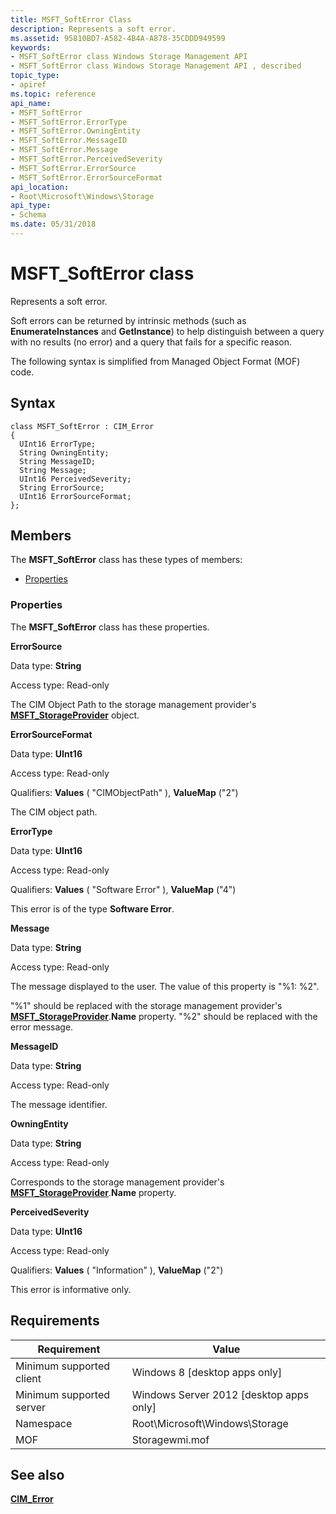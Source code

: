 ```yaml
---
title: MSFT_SoftError Class
description: Represents a soft error.
ms.assetid: 95810BD7-A582-4B4A-A878-35CDDD949599
keywords:
- MSFT_SoftError class Windows Storage Management API
- MSFT_SoftError class Windows Storage Management API , described
topic_type:
- apiref
ms.topic: reference
api_name:
- MSFT_SoftError
- MSFT_SoftError.ErrorType
- MSFT_SoftError.OwningEntity
- MSFT_SoftError.MessageID
- MSFT_SoftError.Message
- MSFT_SoftError.PerceivedSeverity
- MSFT_SoftError.ErrorSource
- MSFT_SoftError.ErrorSourceFormat
api_location:
- Root\Microsoft\Windows\Storage
api_type:
- Schema
ms.date: 05/31/2018
---
```


# MSFT\_SoftError class

Represents a soft error.

Soft errors can be returned by intrinsic methods (such as **EnumerateInstances** and **GetInstance**) to help distinguish between a query with no results (no error) and a query that fails for a specific reason.

The following syntax is simplified from Managed Object Format (MOF) code.

## Syntax

``` syntax
class MSFT_SoftError : CIM_Error
{
  UInt16 ErrorType;
  String OwningEntity;
  String MessageID;
  String Message;
  UInt16 PerceivedSeverity;
  String ErrorSource;
  UInt16 ErrorSourceFormat;
};
```

## Members

The **MSFT\_SoftError** class has these types of members:

-   [Properties](#properties)

### Properties

The **MSFT\_SoftError** class has these properties.

 

**ErrorSource**
   

Data type: **String**
 

Access type: Read-only
 

The CIM Object Path to the storage management provider's [**MSFT\_StorageProvider**](msft-storageprovider.md) object.

 

**ErrorSourceFormat**
   

Data type: **UInt16**
 

Access type: Read-only
 

Qualifiers: **Values** ( "CIMObjectPath" ), **ValueMap** ("2")
 

The CIM object path.

 

**ErrorType**
   

Data type: **UInt16**
 

Access type: Read-only
 

Qualifiers: **Values** ( "Software Error" ), **ValueMap** ("4")
 

This error is of the type **Software Error**.

 

**Message**
   

Data type: **String**
 

Access type: Read-only
 

The message displayed to the user. The value of this property is "%1: %2".

"%1" should be replaced with the storage management provider's [**MSFT\_StorageProvider**](msft-storageprovider.md).**Name** property. "%2" should be replaced with the error message.

 

**MessageID**
   

Data type: **String**
 

Access type: Read-only
 

The message identifier.

 

**OwningEntity**
   

Data type: **String**
 

Access type: Read-only
 

Corresponds to the storage management provider's [**MSFT\_StorageProvider**](msft-storageprovider.md).**Name** property.

 

**PerceivedSeverity**
   

Data type: **UInt16**
 

Access type: Read-only
 

Qualifiers: **Values** ( "Information" ), **ValueMap** ("2")
 

This error is informative only.

 

## Requirements



| Requirement | Value |
|-------------------------------------|-------------------------------------------------------------------------------------------|
| Minimum supported client | Windows 8 \[desktop apps only\]                                                |
| Minimum supported server | Windows Server 2012 \[desktop apps only\]                                      |
| Namespace                | Root\\Microsoft\\Windows\\Storage                                              |
| MOF                      |  Storagewmi.mof  |



## See also

 

[**CIM\_Error**](/previous-versions//cc150671(v=vs.85))
 

 

